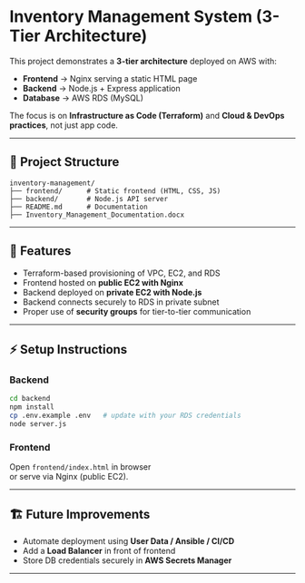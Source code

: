 # Inventory Management System (3-Tier Architecture)

This project demonstrates a **3-tier architecture** deployed on AWS with:
- **Frontend** → Nginx serving a static HTML page
- **Backend** → Node.js + Express application
- **Database** → AWS RDS (MySQL)

The focus is on **Infrastructure as Code (Terraform)** and **Cloud & DevOps practices**, not just app code.

---

## 📂 Project Structure
```
inventory-management/
├── frontend/      # Static frontend (HTML, CSS, JS)
├── backend/       # Node.js API server
├── README.md      # Documentation
├── Inventory_Management_Documentation.docx
```

---

## 🚀 Features
- Terraform-based provisioning of VPC, EC2, and RDS
- Frontend hosted on **public EC2 with Nginx**
- Backend deployed on **private EC2 with Node.js**
- Backend connects securely to RDS in private subnet
- Proper use of **security groups** for tier-to-tier communication

---

## ⚡ Setup Instructions

### Backend
```bash
cd backend
npm install
cp .env.example .env   # update with your RDS credentials
node server.js
```

### Frontend
Open `frontend/index.html` in browser  
or serve via Nginx (public EC2).

---

## 🏗 Future Improvements
- Automate deployment using **User Data / Ansible / CI/CD**
- Add a **Load Balancer** in front of frontend
- Store DB credentials securely in **AWS Secrets Manager**

---
